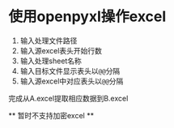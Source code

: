 # 使用openpyxl操作excel

1. 输入处理文件路径
2. 输入源excel表头开始行数
3. 输入处理sheet名称
4. 输入目标文件显示表头以```@@```分隔
5. 输入源excel中对应表头以```@@```分隔

完成从A.excel提取相应数据到B.excel

** 暂时不支持加密excel **
